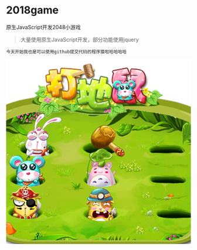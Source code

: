 # 2018game
原生JavaScript开发2048小游戏

> 大量使用原生JavaScript开发，部分功能使用jquery

`今天开始我也是可以使用github提交代码的程序猿啦哈哈哈哈`

![photo](photo.jpg)
